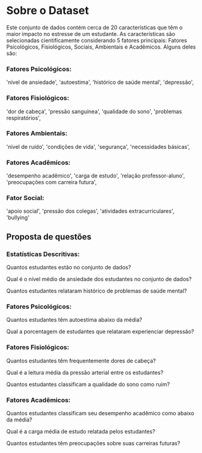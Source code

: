 
# Sobre o Dataset

Este conjunto de dados contém cerca de 20 características que têm o maior impacto no estresse de um estudante. As características são selecionadas cientificamente considerando 5 fatores principais:
Fatores Psicológicos, Fisiológicos, Sociais, Ambientais e Acadêmicos. 
Alguns deles são:


### Fatores Psicológicos:
'nível de ansiedade', 'autoestima', 'histórico de saúde mental', 'depressão',
### Fatores Fisiológicos:
'dor de cabeça', 'pressão sanguínea', 'qualidade do sono', 'problemas respiratórios',
### Fatores Ambientais:
'nível de ruído', 'condições de vida', 'segurança', 'necessidades básicas',
### Fatores Acadêmicos:
'desempenho acadêmico', 'carga de estudo', 'relação professor-aluno', 'preocupações com carreira futura',
### Fator Social:
'apoio social', 'pressão dos colegas', 'atividades extracurriculares', 'bullying'

## Proposta de questões

### Estatísticas Descritivas:
Quantos estudantes estão no conjunto de dados?

Qual é o nível médio de ansiedade dos estudantes no conjunto de dados?

Quantos estudantes relataram histórico de problemas de saúde mental?

### Fatores Psicológicos:
Quantos estudantes têm autoestima abaixo da média?

Qual a porcentagem de estudantes que relataram experienciar depressão?

### Fatores Fisiológicos:
Quantos estudantes têm frequentemente dores de cabeça?

Qual é a leitura média da pressão arterial entre os estudantes?

Quantos estudantes classificam a qualidade do sono como ruim?

### Fatores Acadêmicos:
Quantos estudantes classificam seu desempenho acadêmico como abaixo da média?

Qual é a carga média de estudo relatada pelos estudantes?

Quantos estudantes têm preocupações sobre suas carreiras futuras?


